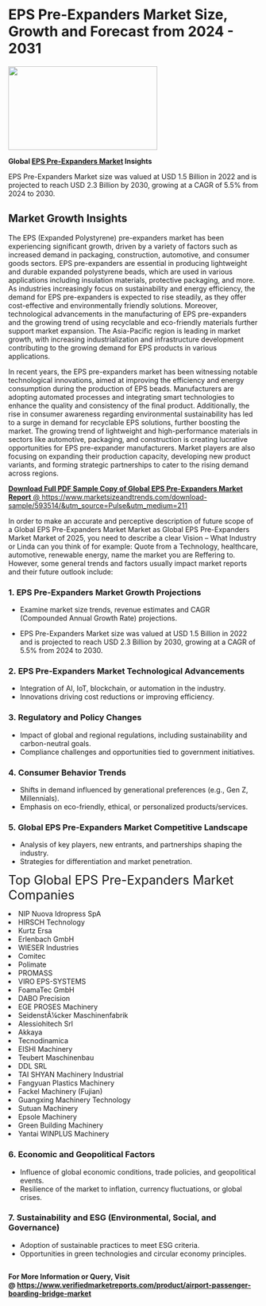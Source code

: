 <H1>EPS Pre-Expanders Market Size, Growth and Forecast from 2024 - 2031</H1><img class="aligncenter size-medium wp-image-584254" src="https://thirdeyenews.in/wp-content/uploads/2024/09/Global-Market-Research-300x168.jpeg" alt="" width="300" height="168" /><p><strong>Global&nbsp;<a href="https://www.marketsizeandtrends.com/download-sample/593514/&amp;utm_source=Pulse&amp;utm_medium=211">EPS Pre-Expanders Market</a> Insights</strong></p><p>EPS Pre-Expanders Market size was valued at USD 1.5 Billion in 2022 and is projected to reach USD 2.3 Billion by 2030, growing at a CAGR of 5.5% from 2024 to 2030.</p><p><h2>Market Growth Insights</h2> <p>The EPS (Expanded Polystyrene) pre-expanders market has been experiencing significant growth, driven by a variety of factors such as increased demand in packaging, construction, automotive, and consumer goods sectors. EPS pre-expanders are essential in producing lightweight and durable expanded polystyrene beads, which are used in various applications including insulation materials, protective packaging, and more. As industries increasingly focus on sustainability and energy efficiency, the demand for EPS pre-expanders is expected to rise steadily, as they offer cost-effective and environmentally friendly solutions. Moreover, technological advancements in the manufacturing of EPS pre-expanders and the growing trend of using recyclable and eco-friendly materials further support market expansion. The Asia-Pacific region is leading in market growth, with increasing industrialization and infrastructure development contributing to the growing demand for EPS products in various applications.</p> <p><a href="#"></a></p> <p>In recent years, the EPS pre-expanders market has been witnessing notable technological innovations, aimed at improving the efficiency and energy consumption during the production of EPS beads. Manufacturers are adopting automated processes and integrating smart technologies to enhance the quality and consistency of the final product. Additionally, the rise in consumer awareness regarding environmental sustainability has led to a surge in demand for recyclable EPS solutions, further boosting the market. The growing trend of lightweight and high-performance materials in sectors like automotive, packaging, and construction is creating lucrative opportunities for EPS pre-expander manufacturers. Market players are also focusing on expanding their production capacity, developing new product variants, and forming strategic partnerships to cater to the rising demand across regions.</p> <p><a href="#"></p><p><span class=""><strong>Download Full PDF Sample Copy of Global EPS Pre-Expanders Market Report</strong> @ <a href="https://www.marketsizeandtrends.com/download-sample/593514/&amp;utm_source=Pulse&amp;utm_medium=211" target="_blank">https://www.marketsizeandtrends.com/download-sample/593514/&amp;utm_source=Pulse&amp;utm_medium=211</a></span></p><p>In order to make an accurate and perceptive description of future scope of a Global&nbsp;EPS Pre-Expanders Market Market as Global&nbsp;EPS Pre-Expanders Market Market of 2025, you need to describe a clear Vision &ndash; What Industry or Linda can you think of for example: Quote from a Technology, healthcare, automotive, renewable energy, name the market you are Reffering to. However, some general trends and factors usually impact market reports and their future outlook include:</p><h3>1.&nbsp;<strong>EPS Pre-Expanders Market Growth Projections</strong></h3><ul><li>Examine market size trends, revenue estimates and CAGR (Compounded Annual Growth Rate) projections.</li><li><p>EPS Pre-Expanders Market size was valued at USD 1.5 Billion in 2022 and is projected to reach USD 2.3 Billion by 2030, growing at a CAGR of 5.5% from 2024 to 2030.</p></li></ul><h3>2.&nbsp;<strong>EPS Pre-Expanders Market Technological Advancements</strong></h3><ul><li>Integration of AI, IoT, blockchain, or automation in the industry.</li><li>Innovations driving cost reductions or improving efficiency.</li></ul><h3>3.&nbsp;<strong>Regulatory and Policy Changes</strong></h3><ul><li>Impact of global and regional regulations, including sustainability and carbon-neutral goals.</li><li>Compliance challenges and opportunities tied to government initiatives.</li></ul><h3>4.&nbsp;<strong>Consumer Behavior Trends</strong></h3><ul><li>Shifts in demand influenced by generational preferences (e.g., Gen Z, Millennials).</li><li>Emphasis on eco-friendly, ethical, or personalized products/services.</li></ul><h3>5.&nbsp;<strong>Global EPS Pre-Expanders Market Competitive Landscape</strong></h3><ul><li>Analysis of key players, new entrants, and partnerships shaping the industry.</li><li>Strategies for differentiation and market penetration.</li></ul><p data-pm-slice="1 1 []"><span style="color: inherit; font-family: inherit; font-size: 25px;">Top Global EPS Pre-Expanders Market Companies</span></p><div class="" data-test-id=""><p><li>NIP Nuova Idropress SpA</li><li> HIRSCH Technology</li><li> Kurtz Ersa</li><li> Erlenbach GmbH</li><li> WIESER Industries</li><li> Comitec</li><li> Polimate</li><li> PROMASS</li><li> VIRO EPS-SYSTEMS</li><li> FoamaTec GmbH</li><li> DABO Precision</li><li> EGE PROSES Machinery</li><li> SeidenstÃ¼cker Maschinenfabrik</li><li> Alessiohitech Srl</li><li> Akkaya</li><li> Tecnodinamica</li><li> EISHI Machinery</li><li> Teubert Maschinenbau</li><li> DDL SRL</li><li> TAI SHYAN Machinery Industrial</li><li> Fangyuan Plastics Machinery</li><li> Fackel Machinery (Fujian)</li><li> Guangxing Machinery Technology</li><li> Sutuan Machinery</li><li> Epsole Machinery</li><li> Green Building Machinery</li><li> Yantai WINPLUS Machinery</li></p></div><h3>6.&nbsp;<strong>Economic and Geopolitical Factors</strong></h3><ul><li>Influence of global economic conditions, trade policies, and geopolitical events.</li><li>Resilience of the market to inflation, currency fluctuations, or global crises.</li></ul><h3>7.&nbsp;<strong>Sustainability and ESG (Environmental, Social, and Governance)</strong></h3><ul><li>Adoption of sustainable practices to meet ESG criteria.</li><li>Opportunities in green technologies and circular economy principles.</li></ul><h2><strong style="font-size: 14px;">For More Information or Query, Visit @&nbsp;</strong><a style="background-color: #ffffff; font-size: 14px;" href="https://www.marketsizeandtrends.com/report/eps-pre-expanders-market/" target="_blank">https://www.verifiedmarketreports.com/product/airport-passenger-boarding-bridge-market</a></h2>
